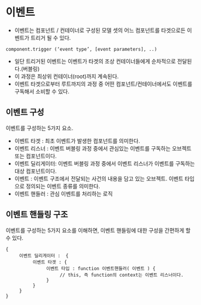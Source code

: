 # 이벤트

* 이벤트는 컴포넌트 / 컨테이너로 구성된 모델 셋의 어느 컴포넌트를 타겟으로든 이벤트가 트리거 될 수 있다.

```
component.trigger (‘event type’, [event parameters], ..)
```

* 일단 트리거된 이벤트는 이벤트가 타겟의 조상 컨테이너들에게 순차적으로 전달된다.(버블링)
* 이 과정은 최상위 컨테이너(root)까지 계속된다.
* 이벤트 타겟으로부터 루트까지의 과정 중 어떤 컴포넌트/컨테이너에서도 이벤트를 구독해서 소비할 수 있다.

## 이벤트 구성

이벤트를 구성하는 5가지 요소.

* 이벤트 타겟 : 최초 이벤트가 발생한 컴포넌트를 의미한다.
* 이벤트 리스너 : 이벤트 버블링 과정 중에서 관심있는 이벤트를 구독하는 오브젝트 또는 컴포넌트이다.
* 이벤트 딜리게이터: 이벤트 버블링 과정 중에서 이벤트 리스너가 이벤트를 구독하는 대상 컴포넌트이다.
* 이벤트 : 이벤트 구조에서 전달되는 사건의 내용을 담고 있는 오브젝트. 이벤트 타입으로 정의되는 이벤트 종류를 의미한다.
* 이벤트 핸들러 : 관심 이벤트를 처리하는 로직

## 이벤트 핸들링 구조

이벤트를 구성하는 5가지 요소를 이해하면, 이벤트 핸들링에 대한 구성을 간편하게 할 수 있다.

```
{
     이벤트 딜리게이터 :  {
          이벤트 타겟 : {
               이벤트 타입 : function 이벤트핸들러( 이벤트 ) {
                    // this, 즉 function의 context는 이벤트 리스너이다.
               }
          }
     }
}
```

